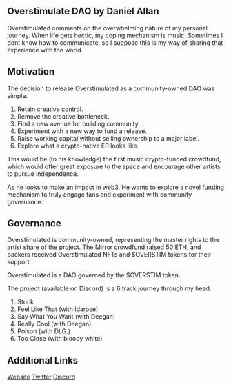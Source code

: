 ## Overstimulate DAO by Daniel Allan


Overstimulated comments on the overwhelming nature of my personal journey. When life gets hectic, my coping mechanism is music. Sometimes I dont know how to communicate, so I suppose this is my way of sharing that experience with the world.

## Motivation

The decision to release Overstimulated as a community-owned DAO was simple.

1. Retain creative control.
1. Remove the creative bottleneck.
1. Find a new avenue for building community.
1. Experiment with a new way to fund a release.
1. Raise working capital without selling ownership to a major label.
1. Explore what a crypto-native EP looks like.

This would be (to his knowledge) the first music crypto-funded crowdfund, which would offer great exposure to the space and encourage other artists to pursue independence.

As he looks to make an impact in web3, He wants to explore a novel funding mechanism to truly engage fans and experiment with community governance.


## Governance

Overstimulated is community-owned, representing the master rights to the artist share of the project. The Mirror crowdfund raised 50 ETH, and backers received Overstimulated NFTs and $OVERSTIM tokens for their support.

Overstimulated is a DAO governed by the $OVERSTIM token.

The project (available on Discord) is a 6 track journey through my head.

1. Stuck
1. Feel Like That (with Idarose)
1. Say What You Want (with Deegan)
1. Really Cool (with Deegan)
1. Poison (with DLG.)
1. Too Close (with bloody white)


## Additional Links

[Website](https://danielallan.xyz/)
[Twitter](https://twitter.com/imdanielallan)
[Discord](https://discord.gg/mXQQfFT4Qt)